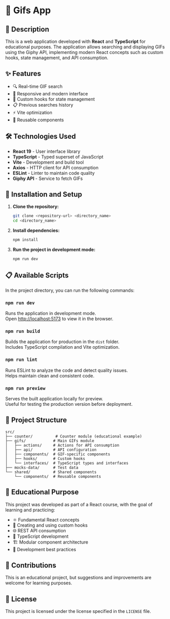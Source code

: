 # 🎯 Gifs App

## 📖 Description

This is a web application developed with **React** and **TypeScript** for educational purposes. The application allows searching and displaying GIFs using the Giphy API, implementing modern React concepts such as custom hooks, state management, and API consumption.

## ✨ Features

- 🔍 Real-time GIF search
- 📱 Responsive and modern interface
- 🎣 Custom hooks for state management
- 📋 Previous searches history
- ⚡ Vite optimization
- 🎨 Reusable components

## 🛠️ Technologies Used

- **React 19** - User interface library
- **TypeScript** - Typed superset of JavaScript
- **Vite** - Development and build tool
- **Axios** - HTTP client for API consumption
- **ESLint** - Linter to maintain code quality
- **Giphy API** - Service to fetch GIFs

## 🚀 Installation and Setup

1. **Clone the repository:**

   ```bash
   git clone <repository-url> <directory_name>
   cd <directory_name>
   ```

2. **Install dependencies:**

   ```bash
   npm install
   ```

3. **Run the project in development mode:**

   ```bash
   npm run dev
   ```

## 📋 Available Scripts

In the project directory, you can run the following commands:

### `npm run dev`

Runs the application in development mode.\
Open [http://localhost:5173](http://localhost:5173) to view it in the browser.

### `npm run build`

Builds the application for production in the `dist` folder.\
Includes TypeScript compilation and Vite optimization.

### `npm run lint`

Runs ESLint to analyze the code and detect quality issues.\
Helps maintain clean and consistent code.

### `npm run preview`

Serves the built application locally for preview.\
Useful for testing the production version before deployment.

## 📁 Project Structure

```text
src/
├── counter/          # Counter module (educational example)
├── gifs/            # Main GIFs module
│   ├── actions/     # Actions for API consumption
│   ├── api/         # API configuration
│   ├── components/  # GIF-specific components
│   ├── hooks/       # Custom hooks
│   └── interfaces/  # TypeScript types and interfaces
├── mocks-data/      # Test data
└── shared/          # Shared components
    └── components/  # Reusable components
```

## 🎯 Educational Purpose

This project was developed as part of a React course, with the goal of learning and practicing:

- ⚛️ Fundamental React concepts
- 🎣 Creating and using custom hooks
- 🌐 REST API consumption
- 📝 TypeScript development
- 🏗️ Modular component architecture
- 🧪 Development best practices

## 🤝 Contributions

This is an educational project, but suggestions and improvements are welcome for learning purposes.

## 📄 License

This project is licensed under the license specified in the `LICENSE` file.

